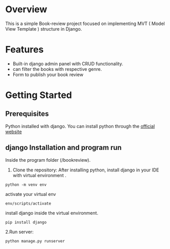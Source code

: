 # Overview #
This is a simple Book-review project focused on implementing MVT ( Model View Template ) structure in Django.

# Features #
+ Built-in django admin panel with CRUD functionality.
+ can filter the books with respective genre.
+ Form to publish your book review

# Getting Started #
  ## Prerequisites ##
  Python installed with django. You can install python through the [ official website ](https://www.python.org/downloads/)

## django Installation and program run ##
Inside the program folder (/bookreview).

1. Clone the repository:
   After installing python, install django in your IDE with virtual environment .

```
python -m venv env

```
activate your virtual env 
```
env/scripts/activate
```
install django inside the virtual environment.
```
pip install django
```
2.Run server:
```
python manage.py runserver
```

  
                       
